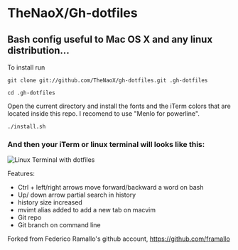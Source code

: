 # TheNaoX/Gh-dotfiles 
## Bash config useful to Mac OS X and any linux distribution...

To install run

 `git clone git://github.com/TheNaoX/gh-dotfiles.git .gh-dotfiles`

 `cd .gh-dotfiles`

Open the current directory and install the fonts and the iTerm colors that are located inside this repo.
I recomend to use "Menlo for powerline".

 `./install.sh`

### And then your iTerm or linux terminal will looks like this:

 ![Linux Terminal with dotfiles](https://fbcdn-sphotos-a.akamaihd.net/hphotos-ak-ash3/s720x720/532577_490776674269300_933379747_n.jpg)

Features:

*   Ctrl + left/right arrows move forward/backward a word on bash
*   Up/ down arrow partial search in history
*   history size increased
*   mvimt alias added to add a new tab on macvim
*   Git repo
*   Git branch on command line

Forked from Federico Ramallo's github account, https://github.com/framallo
